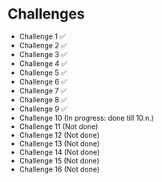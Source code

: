 # Challenges 
- Challenge 1 ✅
- Challenge 2 ✅
- Challenge 3 ✅
- Challenge 4 ✅
- Challenge 5 ✅
- Challenge 6 ✅
- Challenge 7 ✅
- Challenge 8 ✅
- Challenge 9 ✅ 
- Challenge 10 (In progress: done till 10.n.)
- Challenge 11 (Not done)
- Challenge 12 (Not done)
- Challenge 13 (Not done)
- Challenge 14 (Not done)
- Challenge 15 (Not done)
- Challenge 16 (Not done)
